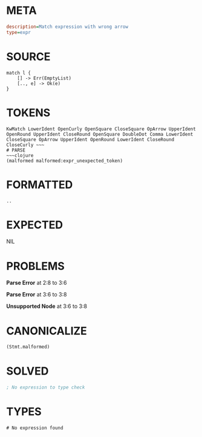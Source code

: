 # META
~~~ini
description=Match expression with wrong arrow
type=expr
~~~
# SOURCE
~~~roc
match l {
    [] -> Err(EmptyList)
    [.., e] -> Ok(e)
}
~~~
# TOKENS
~~~text
KwMatch LowerIdent OpenCurly OpenSquare CloseSquare OpArrow UpperIdent OpenRound UpperIdent CloseRound OpenSquare DoubleDot Comma LowerIdent CloseSquare OpArrow UpperIdent OpenRound LowerIdent CloseRound CloseCurly ~~~
# PARSE
~~~clojure
(malformed malformed:expr_unexpected_token)
~~~
# FORMATTED
~~~roc
..
~~~
# EXPECTED
NIL
# PROBLEMS
**Parse Error**
at 2:8 to 3:6

**Parse Error**
at 3:6 to 3:8

**Unsupported Node**
at 3:6 to 3:8

# CANONICALIZE
~~~clojure
(Stmt.malformed)
~~~
# SOLVED
~~~clojure
; No expression to type check
~~~
# TYPES
~~~roc
# No expression found
~~~
